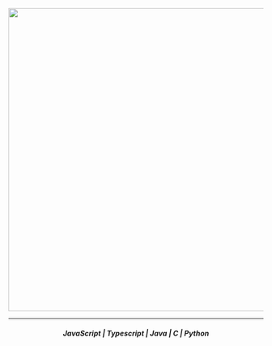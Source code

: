 <p align="center">
    <img width="600px" src="https://i.imgur.com/bGNL2u3.gif"/> <br>
</p>
<hr>
<h5 align="center">JavaScript | Typescript | Java | C | Python </h5>


